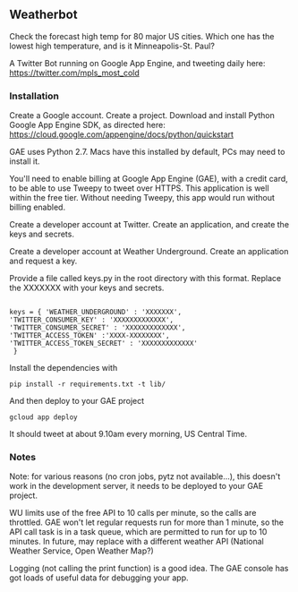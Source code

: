 ## Weatherbot

Check the forecast high temp for 80 major US cities. Which one has the lowest high temperature, and is it Minneapolis-St. Paul?

A Twitter Bot running on Google App Engine, and tweeting daily here: https://twitter.com/mpls_most_cold

### Installation

Create a Google account. Create a project. Download and install Python Google App Engine SDK, as directed here: https://cloud.google.com/appengine/docs/python/quickstart

GAE uses Python 2.7. Macs have this installed by default, PCs may need to install it.

You'll need to enable billing at Google App Engine (GAE), with a credit card, to be able to use Tweepy to tweet over HTTPS. This application is well within the free tier. Without needing Tweepy, this app would run without billing enabled.

Create a developer account at Twitter. Create an application, and create the keys and secrets.

Create a developer account at Weather Underground. Create an application and request a key.

Provide a file called keys.py in the root directory with this format. Replace the XXXXXXX with your keys and secrets.

```

keys = { 'WEATHER_UNDERGROUND' : 'XXXXXXX',
'TWITTER_CONSUMER_KEY' : 'XXXXXXXXXXXXX',
'TWITTER_CONSUMER_SECRET' : 'XXXXXXXXXXXXX',
'TWITTER_ACCESS_TOKEN' :'XXXX-XXXXXXXX',
'TWITTER_ACCESS_TOKEN_SECRET' : 'XXXXXXXXXXXXX'
 }
```

Install the dependencies with

```
pip install -r requirements.txt -t lib/
```

And then deploy to your GAE project

```
gcloud app deploy
```

It should tweet at about 9.10am every morning, US Central Time.

### Notes

Note: for various reasons (no cron jobs, pytz not available...), this doesn't work in the development server, it needs to be deployed to your GAE project.

WU limits use of the free API to 10 calls per minute, so the calls are throttled. GAE won't let regular requests run for more than 1 minute, so the API call task is in a task queue, which are permitted to run for up to 10 minutes. In future, may replace with a different weather API (National Weather Service, Open Weather Map?)

Logging  (not calling the print function) is a good idea. The GAE console has got loads of useful data for debugging your app.
